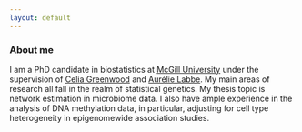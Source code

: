 ```yaml
---
layout: default
---
```


### About me

I am a PhD candidate in biostatistics at [McGill University](https://www.mcgill.ca/epi-biostat-occh/academic-programs/grad/biostatistics) under the supervision of [Celia Greenwood](https://www.mcgill.ca/statisticalgenetics/people) and [Aurélie Labbe](http://www.hec.ca/en/profs/aurelie.labbe.html).  My main areas of research all fall in the realm of statistical genetics.  My thesis topic is network estimation in microbiome data.  I also have ample experience in the analysis of DNA methylation data, in particular, adjusting for cell type heterogeneity in epigenomewide association studies.

